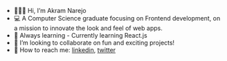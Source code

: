 - 🙋🏼‍♂️ Hi, I’m Akram Narejo
- 💻 A Computer Science graduate focusing on Frontend development, on a mission to innovate the look and feel of web apps. 
- 🌱 Always learning - Currently learning React.js 
- 👀 I’m looking to collaborate on fun and exciting projects!
- 💬 How to reach me: [linkedin](https://www.linkedin.com/in/akramnarejo), [twitter](https://www.twitter.com/akramnarejo) 

